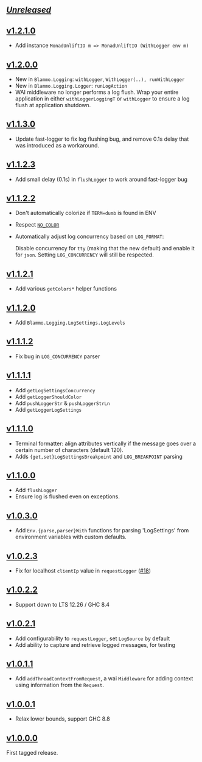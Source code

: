 ## [_Unreleased_](https://github.com/freckle/blammo/compare/v1.2.1.0...main)

## [v1.2.1.0](https://github.com/freckle/blammo/compare/1.2.0.0...v1.2.1.0)

- Add instance `MonadUnliftIO m => MonadUnliftIO (WithLogger env m)`

## [v1.2.0.0](https://github.com/freckle/blammo/compare/v1.1.3.0...v1.2.0.0)

- New in `Blammo.Logging`: `withLogger`, `WithLogger(..), runWithLogger`
- New in `Blammo.Logging.Logger`: `runLogAction`
- WAI middleware no longer performs a log flush. Wrap your entire application
  in either `withLoggerLoggingT` or `withLogger` to ensure a log flush at
  application shutdown.

## [v1.1.3.0](https://github.com/freckle/blammo/compare/v1.1.2.3...v1.1.3.0)

- Update fast-logger to fix log flushing bug, and remove 0.1s delay that was
  introduced as a workaround.

## [v1.1.2.3](https://github.com/freckle/blammo/compare/v1.1.2.2...v1.1.2.3)

- Add small delay (0.1s) in `flushLogger` to work around fast-logger bug

## [v1.1.2.2](https://github.com/freckle/blammo/compare/v1.1.2.1...v1.1.2.2)

- Don't automatically colorize if `TERM=dumb` is found in ENV
- Respect [`NO_COLOR`](http://no-color.org/)
- Automatically adjust log concurrency based on `LOG_FORMAT`:

  Disable concurrency for `tty` (making that the new default) and enable it for
  `json`. Setting `LOG_CONCURRENCY` will still be respected.

## [v1.1.2.1](https://github.com/freckle/blammo/compare/v1.1.2.0...v1.1.2.1)

- Add various `getColors*` helper functions

## [v1.1.2.0](https://github.com/freckle/blammo/compare/v1.1.1.2...v1.1.2.0)

- Add `Blammo.Logging.LogSettings.LogLevels`

## [v1.1.1.2](https://github.com/freckle/blammo/compare/v1.1.1.1...v1.1.1.2)

- Fix bug in `LOG_CONCURRENCY` parser

## [v1.1.1.1](https://github.com/freckle/blammo/compare/v1.1.1.0...v1.1.1.1)

- Add `getLogSettingsConcurrency`
- Add `getLoggerShouldColor`
- Add `pushLoggerStr` & `pushLoggerStrLn`
- Add `getLoggerLogSettings`

## [v1.1.1.0](https://github.com/freckle/blammo/compare/v1.1.0.0...v1.1.1.0)

- Terminal formatter: align attributes vertically if the message goes over a
  certain number of characters (default 120).
- Adds `{get,set}LogSettingsBreakpoint` and `LOG_BREAKPOINT` parsing

## [v1.1.0.0](https://github.com/freckle/blammo/compare/v1.0.3.0...v1.1.0.0)

- Add `flushLogger`
- Ensure log is flushed even on exceptions.

## [v1.0.3.0](https://github.com/freckle/blammo/compare/v1.0.2.3...v1.0.3.0)

- Add `Env.{parse,parser}With` functions for parsing 'LogSettings' from
  environment variables with custom defaults.

## [v1.0.2.3](https://github.com/freckle/blammo/compare/v1.0.2.2...v1.0.2.3)

- Fix for localhost `clientIp` value in `requestLogger` ([#18](https://github.com/freckle/blammo/issues/18))

## [v1.0.2.2](https://github.com/freckle/blammo/compare/v1.0.2.1...v1.0.2.2)

- Support down to LTS 12.26 / GHC 8.4

## [v1.0.2.1](https://github.com/freckle/blammo/compare/v1.0.1.1...v1.0.2.1)

- Add configurability to `requestLogger`, set `LogSource` by default
- Add ability to capture and retrieve logged messages, for testing

## [v1.0.1.1](https://github.com/freckle/blammo/compare/v1.0.0.1...v1.0.1.1)

- Add `addThreadContextFromRequest`, a wai `Middleware` for adding context using
  information from the `Request`.

## [v1.0.0.1](https://github.com/freckle/blammo/compare/v1.0.0.0...v1.0.0.1)

- Relax lower bounds, support GHC 8.8

## [v1.0.0.0](https://github.com/freckle/blammo/tree/v1.0.0.0)

First tagged release.
